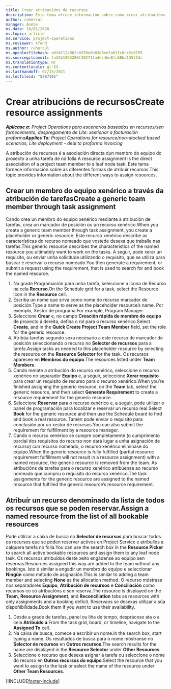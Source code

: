```yaml
---
title: Crear atribucións de recursos
description: Este tema ofrece información sobre como crear atribucións de recursos xenéricos e nomeados.
author: ruhercul
manager: Annbe
ms.date: 10/01/2020
ms.topic: article
ms.service: project-operations
ms.reviewer: kfend
ms.author: ruhercul
ms.openlocfilehash: a6f4f12a962cb570e8b83d8ee7a01fc0cc2c6155
ms.sourcegitcommit: fa32b1893286f20271fa4ec4be8fc68bd135f53c
ms.translationtype: HT
ms.contentlocale: gl-ES
ms.lasthandoff: 02/15/2021
ms.locfileid: "5287101"
---
```

# <a name="create-resource-assignments"></a><span data-ttu-id="c783c-103">Crear atribucións de recursos</span><span class="sxs-lookup"><span data-stu-id="c783c-103">Create resource assignments</span></span>

<span data-ttu-id="c783c-104">_**Aplícase a:** Project Operations para escenarios baseados en recursos/sen fornecemento, despregamento de Lite: xestionar a facturación proforma_</span><span class="sxs-lookup"><span data-stu-id="c783c-104">_**Applies To:** Project Operations for resource/non-stocked based scenarios, Lite deployment - deal to proforma invoicing_</span></span>


<span data-ttu-id="c783c-105">A atribución de recursos é a asociación directa dun membro do equipo do proxecto a unha tarefa de nó folla.</span><span class="sxs-lookup"><span data-stu-id="c783c-105">A resource assignment is the direct association of a project team member to a leaf node task.</span></span> <span data-ttu-id="c783c-106">Este tema fornece información sobre as diferentes formas de atribuír recursos.</span><span class="sxs-lookup"><span data-stu-id="c783c-106">This topic provides information about the different ways to assign resources.</span></span>

## <a name="create-a-generic-team-member-through-task-assignment"></a><span data-ttu-id="c783c-107">Crear un membro do equipo xenérico a través da atribución de tarefas</span><span class="sxs-lookup"><span data-stu-id="c783c-107">Create a generic team member through task assignment</span></span>


<span data-ttu-id="c783c-108">Cando crea un membro do equipo xenérico mediante a atribución de tarefas, crea un marcador de posición ou un recurso xenérico.</span><span class="sxs-lookup"><span data-stu-id="c783c-108">When you create a generic team member through task assignment, you create a placeholder or generic resource.</span></span> <span data-ttu-id="c783c-109">Este recurso xenérico describe as características do recurso nomeado que vostede desexa que traballe nas tarefas.</span><span class="sxs-lookup"><span data-stu-id="c783c-109">This generic resource describes the characteristics of the named resource you ultimately want to work on the tasks.</span></span> <span data-ttu-id="c783c-110">A seguir, pode xerar un requisito, ou enviar unha solicitude utilizando o requisito, que se utiliza para buscar e reservar o recurso nomeado.</span><span class="sxs-lookup"><span data-stu-id="c783c-110">You then generate a requirement, or submit a request using the requirement, that is used to search for and book the named resource.</span></span>

1. <span data-ttu-id="c783c-111">Na grade Programación para unha tarefa, seleccione a icona de Recurso na cela **Recurso**.</span><span class="sxs-lookup"><span data-stu-id="c783c-111">On the Schedule grid for a task, select the Resource icon in the **Resource** cell.</span></span>
2. <span data-ttu-id="c783c-112">Escriba un nome que sirva como nome do recurso marcador de posición.</span><span class="sxs-lookup"><span data-stu-id="c783c-112">Type a name to serve as the placeholder resource’s name.</span></span> <span data-ttu-id="c783c-113">Por exemplo, Xestor de programa.</span><span class="sxs-lookup"><span data-stu-id="c783c-113">For example, Program Manager.</span></span>
3. <span data-ttu-id="c783c-114">Seleccione **Crear** e, no campo **Creación rápida de membro do equipo** de proxecto á dereita, defina o rol para o recurso xenérico.</span><span class="sxs-lookup"><span data-stu-id="c783c-114">Select **Create**, and in the **Quick Create Project Team Member** field, set the role for the generic resource.</span></span>
4. <span data-ttu-id="c783c-115">Atribúa tarefas segundo sexa necesario a este recurso de marcador de posición seleccionando o recurso no **Selector de recursos** para a tarefa.</span><span class="sxs-lookup"><span data-stu-id="c783c-115">Assign tasks as needed to this placeholder resource by selecting the resource on the **Resource Selector** for the task.</span></span> <span data-ttu-id="c783c-116">Os recursos aparecen en **Membros do equipo**.</span><span class="sxs-lookup"><span data-stu-id="c783c-116">The resources listed under **Team Members**.</span></span>
5. <span data-ttu-id="c783c-117">Cando remate a atribución do recurso xenérico, seleccione o recurso xenérico no separador **Equipo** e, a seguir, seleccione **Xerar requisito** para crear un requisito de recurso para o recurso xenérico.</span><span class="sxs-lookup"><span data-stu-id="c783c-117">When you’re finished assigning the generic resource, on the **Team** tab, select the generic resource, and then select **Generate Requirement** to create a resource requirement for the generic resource.</span></span>
6. <span data-ttu-id="c783c-118">Seleccione **Reservar** para o recurso xenérico e, a seguir, pode utilizar o panel de programación para localizar e reservar un recurso real.</span><span class="sxs-lookup"><span data-stu-id="c783c-118">Select **Book** for the generic resource and then use the Schedule board to find and book a real resource.</span></span> <span data-ttu-id="c783c-119">Tamén pode enviar o requisito para conclusión por un xestor de recursos.</span><span class="sxs-lookup"><span data-stu-id="c783c-119">You can also submit the requirement for fulfillment by a resource manager.</span></span>
7. <span data-ttu-id="c783c-120">Cando o recurso xenérico se cumpre completamente (o cumprimento parcial dos requisitos do recurso non dará lugar a unha asignación de recurso) cun recurso nomeado, o recurso xenérico elimínase do equipo.</span><span class="sxs-lookup"><span data-stu-id="c783c-120">When the generic resource is fully fulfilled (partial resource requirement fulfillment will not result in a resource assignment) with a named resource, the generic resource is removed from the team.</span></span> <span data-ttu-id="c783c-121">As atribucións de tarefas para o recurso xenérico atribúense ao recurso nomeado que cumpriu o requisito do recurso xenérico.</span><span class="sxs-lookup"><span data-stu-id="c783c-121">The task assignments for the generic resource are assigned to the named resource that fulfilled the generic resource’s resource requirement.</span></span>

## <a name="assign-a-named-resource-from-the-list-of-all-bookable-resources"></a><span data-ttu-id="c783c-122">Atribuír un recurso denominado da lista de todos os recursos que se poden reservar.</span><span class="sxs-lookup"><span data-stu-id="c783c-122">Assign a named resource from the list of all bookable resources</span></span>

<span data-ttu-id="c783c-123">Pode utilizar a caixa de busca no **Selector de recursos** para buscar todos os recursos que se poden reservar activos en Project Service e atribuílos a calquera tarefa nó folla.</span><span class="sxs-lookup"><span data-stu-id="c783c-123">You can use the search box in the **Resource Picker** to search all active bookable resources and assign them to any leaf node task.</span></span> <span data-ttu-id="c783c-124">Os recursos atribuídos deste xeito engádense ao equipo sen reservas.</span><span class="sxs-lookup"><span data-stu-id="c783c-124">Resources assigned this way are added to the team without any bookings.</span></span> <span data-ttu-id="c783c-125">Isto é similar a engadir un membro do equipo e seleccionar **Ningún** como método de asignación.</span><span class="sxs-lookup"><span data-stu-id="c783c-125">This is similar to adding a team member and selecting **None** as the allocation method.</span></span> <span data-ttu-id="c783c-126">O recurso móstrase nos separadores **Equipo**, **Atribución de recursos** e **Conciliación** como recursos co só atribucións e sen reserva.</span><span class="sxs-lookup"><span data-stu-id="c783c-126">The resource is displayed on the **Team**, **Resource Assignment**, and **Reconciliation** tabs as resources with only assignments and a booking deficit.</span></span> <span data-ttu-id="c783c-127">Reservaos se desexas utilizar a súa dispoñibilidade.</span><span class="sxs-lookup"><span data-stu-id="c783c-127">Book them if you want to use their availability.</span></span>

1. <span data-ttu-id="c783c-128">Desde a grade de tarefas, panel ou liña de tempo, desprácese ata o a cela **Atribuído a**.</span><span class="sxs-lookup"><span data-stu-id="c783c-128">From the task grid, board, or timeline, navigate to the **Assigned To** cell.</span></span>
2. <span data-ttu-id="c783c-129">Na caixa de busca, comece a escribir un nome.</span><span class="sxs-lookup"><span data-stu-id="c783c-129">In the search box, start typing a name.</span></span> <span data-ttu-id="c783c-130">Os resultados de busca para o nome móstranse no **Selector de recursos** en **Outros recursos**.</span><span class="sxs-lookup"><span data-stu-id="c783c-130">The search results for the name are displayed in the **Resource Selector** under **Other Resources**.</span></span>
3. <span data-ttu-id="c783c-131">Seleccione o recurso que desexa asignar á tarefa ou seleccione o nome do recurso en **Outros recursos do equipo**.</span><span class="sxs-lookup"><span data-stu-id="c783c-131">Select the resource that you want to assign to the task or select the name of the resource under **Other Team Resources**.</span></span>


[!INCLUDE[footer-include](../includes/footer-banner.md)]